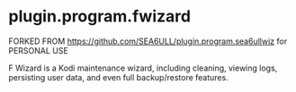 # plugin.program.fwizard
FORKED FROM https://github.com/SEA6ULL/plugin.program.sea6ullwiz for PERSONAL USE

F Wizard is a Kodi maintenance wizard, including cleaning, viewing logs, persisting user data, and even full backup/restore features.
